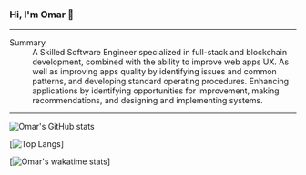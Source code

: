 ### Hi, I'm Omar 👋
___
<dl>
  <dt>Summary</dt>
  <dd>A Skilled Software Engineer specialized in full-stack and blockchain development, combined with the ability to improve web apps UX. As well as improving apps quality by identifying issues and common patterns, and developing standard operating procedures. Enhancing applications by identifying opportunities for improvement, making recommendations, and designing and implementing systems.</dd>
</dl>

___

![Omar's GitHub stats](https://github-readme-stats.vercel.app/api?username=omarkshan&hide=contribs,prs&count_private=true&show_icons=true&theme=gotham)

[![Top Langs](https://github-readme-stats.vercel.app/api/top-langs/?username=omarkshan&layout=compact&theme=gotham)]

[![Omar's wakatime stats](https://github-readme-stats.vercel.app/api/wakatime?username=omarkshan)]

<!--
**omarkshan/omarkshan** is a ✨ _special_ ✨ repository because its `README.md` (this file) appears on your GitHub profile.

Here are some ideas to get you started:

- 🔭 I’m currently working on ...
- 🌱 I’m currently learning ...
- 👯 I’m looking to collaborate on ...
- 🤔 I’m looking for help with ...
- 💬 Ask me about ...
- 📫 How to reach me: ...
- 😄 Pronouns: ...
- ⚡ Fun fact: ...
-->
